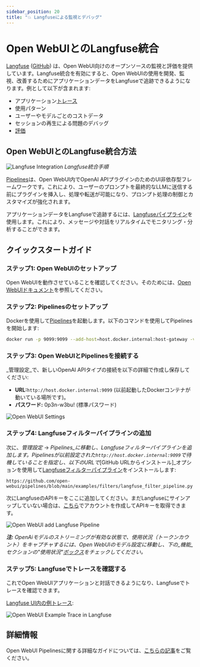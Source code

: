 ```yaml
---
sidebar_position: 20
title: "💥 Langfuseによる監視とデバッグ"
---
```


# Open WebUIとのLangfuse統合

[Langfuse](https://langfuse.com/) ([GitHub](https://github.com/langfuse/langfuse)) は、Open WebUI向けのオープンソースの監視と評価を提供しています。Langfuse統合を有効にすると、Open WebUIの使用を開発、監視、改善するためにアプリケーションデータをLangfuseで追跡できるようになります。例として以下が含まれます:

- アプリケーション[トレース](https://langfuse.com/docs/tracing)
- 使用パターン
- ユーザーやモデルごとのコストデータ
- セッションの再生による問題のデバッグ
- [評価](https://langfuse.com/docs/scores/overview)

## Open WebUIとのLangfuse統合方法

![Langfuse Integration](https://langfuse.com/images/docs/openwebui-integration.gif)
_Langfuse統合手順_

[Pipelines](https://github.com/open-webui/pipelines/)は、Open WebUI内でOpenAI APIプラグインのためのUI非依存型フレームワークです。これにより、ユーザーのプロンプトを最終的なLLMに送信する前にプラグインを挿入し、処理や転送が可能になり、プロンプト処理の制御とカスタマイズが強化されます。

アプリケーションデータをLangfuseで追跡するには、[Langfuseパイプライン](https://github.com/open-webui/pipelines/blob/d4fca4c37c4b8603be7797245e749e9086f35130/examples/filters/langfuse_filter_pipeline.py)を使用します。これにより、メッセージや対話をリアルタイムでモニタリング・分析することができます。

## クイックスタートガイド

### ステップ1: Open WebUIのセットアップ

Open WebUIを動作させていることを確認してください。そのためには、[Open WebUIドキュメント](https://docs.openwebui.com/)を参照してください。

### ステップ2: Pipelinesのセットアップ

Dockerを使用して[Pipelines](https://github.com/open-webui/pipelines/)を起動します。以下のコマンドを使用してPipelinesを開始します:

```bash
docker run -p 9099:9099 --add-host=host.docker.internal:host-gateway -v pipelines:/app/pipelines --name pipelines --restart always ghcr.io/open-webui/pipelines:main
```

### ステップ3: Open WebUIとPipelinesを接続する

_管理設定_で、新しいOpenAI APIタイプの接続を以下の詳細で作成し保存してください:

- **URL:**`http://host.docker.internal:9099` (以前起動したDockerコンテナが動いている場所です)。
- **パスワード:** 0p3n-w3bu! (標準パスワード)

![Open WebUI Settings](https://langfuse.com/images/docs/openwebui-setup-settings.png)

### ステップ4: Langfuseフィルターパイプラインの追加

次に、_管理設定_ -> _Pipelines_に移動し、Langfuseフィルターパイプラインを追加します。Pipelinesが以前設定された`http://host.docker.internal:9099`で待機していることを指定し、以下のURLで_[GitHub URLからインストール]_オプションを使用して[Langfuseフィルターパイプライン](https://github.com/open-webui/pipelines/blob/main/examples/filters/langfuse_filter_pipeline.py)をインストールします:

```
https://github.com/open-webui/pipelines/blob/main/examples/filters/langfuse_filter_pipeline.py
```

次にLangfuseのAPIキーをここに追加してください。まだLangfuseにサインアップしていない場合は、[こちら](https://cloud.langfuse.com)でアカウントを作成してAPIキーを取得できます。

![Open WebUI add Langfuse Pipeline](https://langfuse.com//images/docs/openwebui-add-pipeline.png)

_**注:** OpenAiモデルのストリーミングが有効な状態で、使用状況（トークンカウント）をキャプチャするには、Open WebUIのモデル設定に移動し、下の_機能_セクションの"使用状況"[ボックス](https://github.com/open-webui/open-webui/discussions/5770#discussioncomment-10778586)をチェックしてください。_

### ステップ5: Langfuseでトレースを確認する

これでOpen WebUIアプリケーションと対話できるようになり、Langfuseでトレースを確認できます。

[Langfuse UI内の例トレース](https://cloud.langfuse.com/project/cloramnkj0002jz088vzn1ja4/traces/904a8c1f-4974-4f8f-8a2f-129ae78d99c5?observation=fe5b127b-e71c-45ab-8ee5-439d4c0edc28):

![Open WebUI Example Trace in Langfuse](https://langfuse.com/images/docs/openwebui-example-trace.png)

## 詳細情報

Open WebUI Pipelinesに関する詳細なガイドについては、[こちらの記事](https://ikasten.io/2024/06/03/getting-started-with-openwebui-pipelines/)をご覧ください。
